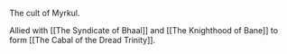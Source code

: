 The cult of Myrkul. 

Allied with [[The Syndicate of Bhaal]] and [[The Knighthood of Bane]] to form [[The Cabal of the Dread Trinity]]. 